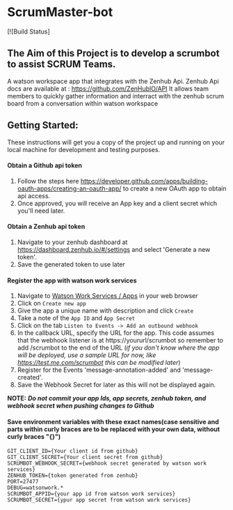 # ScrumMaster-bot

[![Build Status]

## The Aim of this Project is to develop a scrumbot to assist SCRUM Teams. 

A watson workspace app that integrates with the Zenhub Api. 
Zenhub Api docs are available at : https://github.com/ZenHubIO/API
It allows team members to quickly gather information and interract with the zenhub scrum board from a conversation within watson workspace

## Getting Started:

These instructions will get you a copy of the project up and running on your local machine for development and testing purposes. 

#### Obtain a Github api token

1. Follow the steps here https://developer.github.com/apps/building-oauth-apps/creating-an-oauth-app/ to create a new OAuth app to obtain api access.
3. Once approved, you will receive an App key and a client secret which you'll need later.

#### Obtain a Zenhub api token

1. Navigate to your zenhub dashboard at https://dashboard.zenhub.io/#/settings and select 'Generate a new token'.
2. Save the generated token to use later

#### Register the app with watson work services

1. Navigate to [Watson Work Services / Apps](https://developer.watsonwork.ibm.com/apps) in your web browser
2. Click on `Create new app`
3. Give the app a unique name with description and click `Create`
4. Take a note of the `App ID` and `App Secret`
5. Click on  the tab `Listen to Events -> Add an outbound webhook`
6. In the callback URL, specify the URL for the app. This code assumes that the webhook listener is at https://yoururl/scrumbot so remember to add /scrumbot to the end of the URL (_if you don't know where the app will be deployed, use a sample URL for now, like https://test.me.com/scrumbot this can be modified later_)
7. Register for the Events 'message-annotation-added' and 'message-created'.
8. Save the Webhook Secret for later as this will not be displayed again.

**NOTE:** _**Do not commit your app Ids, app secrets, zenhub token, and webhook secret when pushing changes to Github**_

#### Save environment variables with these exact names(case sensitive and parts within curly braces are to be replaced with your own data, without curly braces "{}")
```
GIT_CLIENT_ID={Your client id from github}
GIT_CLIENT_SECRET={Your client secret from github}
SCRUMBOT_WEBHOOK_SECRET={webhook secret generated by watson work services}
ZENHUB_TOKEN={token generated from zenhub}
PORT=27477
DEBUG=watsonwork.*
SCRUMBOT_APPID={your app id from watson work services}
SCRUMBOT_SECRET={ypur app secret from watson work services}
```
